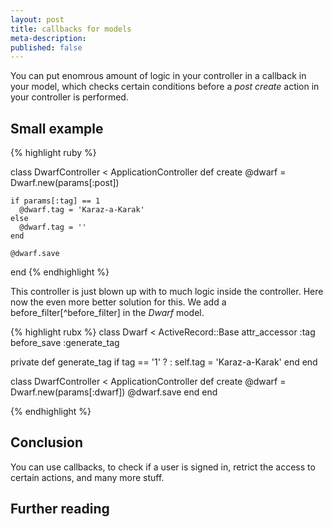 ```yaml
---
layout: post
title: callbacks for models
meta-description:
published: false
---
```


You can put enomrous amount of logic in your controller in a callback in your model, which checks
certain conditions before a *post create* action in your controller is performed.


## Small example ##

{% highlight ruby %}

class DwarfController < ApplicationController
  def create
    @dwarf = Dwarf.new(params[:post])

    if params[:tag] == 1
      @dwarf.tag = 'Karaz-a-Karak'
    else
      @dwarf.tag = ''
    end

    @dwarf.save
end
{% endhighlight %}

This controller is just blown up with to much logic inside the controller. Here now the even more
better solution for this. We add a before_filter[^before_filter] in the *Dwarf* model.

{% highlight rubx %}
class Dwarf < ActiveRecord::Base
  attr_accessor :tag
  before_save :generate_tag

  private
    def generate_tag
      if tag == '1' ? : self.tag = 'Karaz-a-Karak'
    end
end

class DwarfController < ApplicationController
  def create
    @dwarf = Dwarf.new(params[:dwarf])
    @dwarf.save
  end
end

{% endhighlight %}


## Conclusion ##

You can use callbacks, to check if a user is signed in, retrict the access to certain actions, and
many more stuff.

## Further reading ##

[^before_filer]: [callbacks in rails](http://api.rubyonrails.org/classes/ActiveRecord/Callbacks.html "callbacks in rails")

